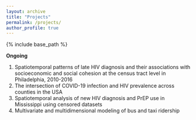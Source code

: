 ```yaml
---
layout: archive
title: "Projects"
permalink: /projects/
author_profile: true
---
```


{% include base_path %}

**Ongoing**
1. Spatiotemporal patterns of late HIV diagnosis and their associations with socioeconomic and social cohesion at the census tract level in Philadelphia, 2010-2016
2. The intersection of COVID-19 infection and HIV prevalence across counties in the USA
3. Spatiotemporal analysis of new HIV diagnosis and PrEP use in Mississippi using censored datasets
4. Multivariate and multidimensional modeling of bus and taxi ridership
